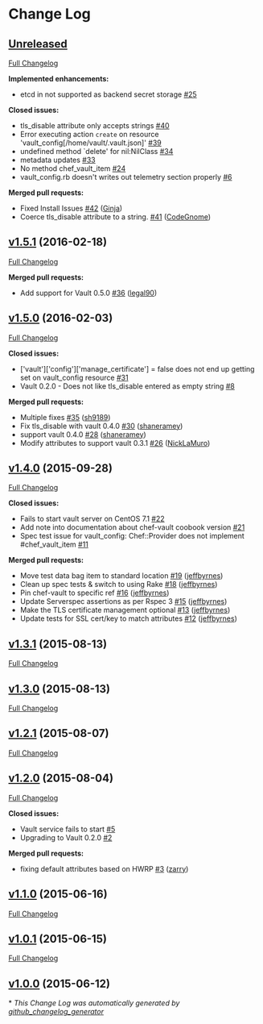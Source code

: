 # Change Log

## [Unreleased](https://github.com/johnbellone/vault-cookbook/tree/HEAD)

[Full Changelog](https://github.com/johnbellone/vault-cookbook/compare/v1.5.1...HEAD)

**Implemented enhancements:**

- etcd in not supported as backend secret storage [\#25](https://github.com/johnbellone/vault-cookbook/issues/25)

**Closed issues:**

- tls\_disable attribute only accepts strings [\#40](https://github.com/johnbellone/vault-cookbook/issues/40)
- Error executing action `create` on resource 'vault\_config\[/home/vault/.vault.json\]' [\#39](https://github.com/johnbellone/vault-cookbook/issues/39)
- undefined method `delete' for nil:NilClass [\#34](https://github.com/johnbellone/vault-cookbook/issues/34)
- metadata updates [\#33](https://github.com/johnbellone/vault-cookbook/issues/33)
- No method chef\_vault\_item [\#24](https://github.com/johnbellone/vault-cookbook/issues/24)
- vault\_config.rb doesn't writes out telemetry section properly [\#6](https://github.com/johnbellone/vault-cookbook/issues/6)

**Merged pull requests:**

- Fixed Install Issues [\#42](https://github.com/johnbellone/vault-cookbook/pull/42) ([Ginja](https://github.com/Ginja))
- Coerce tls\_disable attribute to a string. [\#41](https://github.com/johnbellone/vault-cookbook/pull/41) ([CodeGnome](https://github.com/CodeGnome))

## [v1.5.1](https://github.com/johnbellone/vault-cookbook/tree/v1.5.1) (2016-02-18)
[Full Changelog](https://github.com/johnbellone/vault-cookbook/compare/v1.5.0...v1.5.1)

**Merged pull requests:**

- Add support for Vault 0.5.0 [\#36](https://github.com/johnbellone/vault-cookbook/pull/36) ([legal90](https://github.com/legal90))

## [v1.5.0](https://github.com/johnbellone/vault-cookbook/tree/v1.5.0) (2016-02-03)
[Full Changelog](https://github.com/johnbellone/vault-cookbook/compare/v1.4.0...v1.5.0)

**Closed issues:**

- \['vault'\]\['config'\]\['manage\_certificate'\] = false does not end up getting set on vault\_config resource [\#31](https://github.com/johnbellone/vault-cookbook/issues/31)
- Vault 0.2.0 - Does not like tls\_disable entered as empty string [\#8](https://github.com/johnbellone/vault-cookbook/issues/8)

**Merged pull requests:**

- Multiple fixes [\#35](https://github.com/johnbellone/vault-cookbook/pull/35) ([sh9189](https://github.com/sh9189))
- Fix tls\_disable with vault 0.4.0 [\#30](https://github.com/johnbellone/vault-cookbook/pull/30) ([shaneramey](https://github.com/shaneramey))
- support vault 0.4.0 [\#28](https://github.com/johnbellone/vault-cookbook/pull/28) ([shaneramey](https://github.com/shaneramey))
- Modify attributes to support vault 0.3.1 [\#26](https://github.com/johnbellone/vault-cookbook/pull/26) ([NickLaMuro](https://github.com/NickLaMuro))

## [v1.4.0](https://github.com/johnbellone/vault-cookbook/tree/v1.4.0) (2015-09-28)
[Full Changelog](https://github.com/johnbellone/vault-cookbook/compare/v1.3.1...v1.4.0)

**Closed issues:**

- Fails to start vault server on CentOS 7.1 [\#22](https://github.com/johnbellone/vault-cookbook/issues/22)
- Add note into documentation about chef-vault coobook version [\#21](https://github.com/johnbellone/vault-cookbook/issues/21)
- Spec test issue for vault\_config: Chef::Provider does not implement \#chef\_vault\_item [\#11](https://github.com/johnbellone/vault-cookbook/issues/11)

**Merged pull requests:**

- Move test data bag item to standard location [\#19](https://github.com/johnbellone/vault-cookbook/pull/19) ([jeffbyrnes](https://github.com/jeffbyrnes))
- Clean up spec tests & switch to using Rake [\#18](https://github.com/johnbellone/vault-cookbook/pull/18) ([jeffbyrnes](https://github.com/jeffbyrnes))
- Pin chef-vault to specific ref [\#16](https://github.com/johnbellone/vault-cookbook/pull/16) ([jeffbyrnes](https://github.com/jeffbyrnes))
- Update Serverspec assertions as per Rspec 3 [\#15](https://github.com/johnbellone/vault-cookbook/pull/15) ([jeffbyrnes](https://github.com/jeffbyrnes))
- Make the TLS certificate management optional [\#13](https://github.com/johnbellone/vault-cookbook/pull/13) ([jeffbyrnes](https://github.com/jeffbyrnes))
- Update tests for SSL cert/key to match attributes [\#12](https://github.com/johnbellone/vault-cookbook/pull/12) ([jeffbyrnes](https://github.com/jeffbyrnes))

## [v1.3.1](https://github.com/johnbellone/vault-cookbook/tree/v1.3.1) (2015-08-13)
[Full Changelog](https://github.com/johnbellone/vault-cookbook/compare/v1.3.0...v1.3.1)

## [v1.3.0](https://github.com/johnbellone/vault-cookbook/tree/v1.3.0) (2015-08-13)
[Full Changelog](https://github.com/johnbellone/vault-cookbook/compare/v1.2.1...v1.3.0)

## [v1.2.1](https://github.com/johnbellone/vault-cookbook/tree/v1.2.1) (2015-08-07)
[Full Changelog](https://github.com/johnbellone/vault-cookbook/compare/v1.2.0...v1.2.1)

## [v1.2.0](https://github.com/johnbellone/vault-cookbook/tree/v1.2.0) (2015-08-04)
[Full Changelog](https://github.com/johnbellone/vault-cookbook/compare/v1.1.0...v1.2.0)

**Closed issues:**

- Vault service fails to start [\#5](https://github.com/johnbellone/vault-cookbook/issues/5)
- Upgrading to Vault 0.2.0 [\#2](https://github.com/johnbellone/vault-cookbook/issues/2)

**Merged pull requests:**

- fixing default attributes based on HWRP [\#3](https://github.com/johnbellone/vault-cookbook/pull/3) ([zarry](https://github.com/zarry))

## [v1.1.0](https://github.com/johnbellone/vault-cookbook/tree/v1.1.0) (2015-06-16)
[Full Changelog](https://github.com/johnbellone/vault-cookbook/compare/v1.0.1...v1.1.0)

## [v1.0.1](https://github.com/johnbellone/vault-cookbook/tree/v1.0.1) (2015-06-15)
[Full Changelog](https://github.com/johnbellone/vault-cookbook/compare/v1.0.0...v1.0.1)

## [v1.0.0](https://github.com/johnbellone/vault-cookbook/tree/v1.0.0) (2015-06-12)


\* *This Change Log was automatically generated by [github_changelog_generator](https://github.com/skywinder/Github-Changelog-Generator)*
